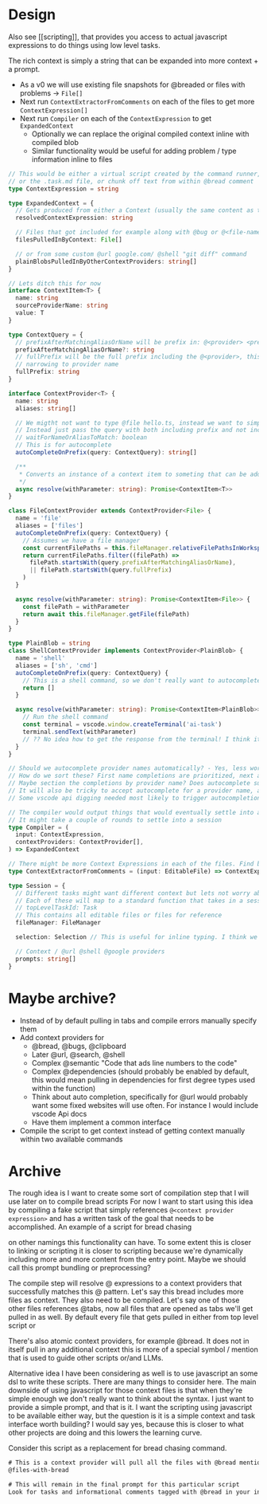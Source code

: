 # Design

Also see [[scripting]], that provides you access to actual javascript expressions to do things using low level tasks.

The rich context is simply a string that can be expanded into more context + a prompt.

- As a v0 we will use existing file snapshots for @breaded or files with problems -> `File[]`
- Next run `ContextExtractorFromComments` on each of the files to get more `ContextExpression[]`
- Next run `Compiler` on each of the `ContextExpression` to get `ExpandedContext`
  - Optionally we can replace the original compiled context inline with compiled blob
  - Similar functionality would be useful for adding problem / type information inline to files

```ts
// This would be either a virtual script created by the command runner,
// or the .task.md file, or chunk off text from within @bread comment
type ContextExpression = string

type ExpandedContext = {
  // Gets produced from either a Context (usually the same content as the sript itself)
  resolvedContextExpression: string

  // Files that got included for example along with @bug or @<file-name> providers
  filesPulledInByContext: File[]

  // or from some custom @url google.com/ @shell "git diff" command
  plainBlobsPulledInByOtherContextProviders: string[]
}

// Lets ditch this for now
interface ContextItem<T> {
  name: string
  sourceProviderName: string
  value: T
}

type ContextQuery = {
  // prefixAfterMatchingAliasOrName will be prefix in: @<provider> <prefix>
  prefixAfterMatchingAliasOrName?: string
  // fullPrefix will be the full prefix including the @<provider>, this is done to support autocompletions without the
  // narrowing to provider name
  fullPrefix: string
}

interface ContextProvider<T> {
  name: string
  aliases: string[]

  // We migtht not want to type @file hello.ts, instead we want to simply type @hello and should start getting autocomplete
  // Instead just pass the query with both including prefix and not including
  // waitForNameOrAliasToMatch: boolean
  // This is for autocomplete
  autoCompleteOnPrefix(query: ContextQuery): string[]

  /**
   * Converts an instance of a context item to someting that can be added into the llm session as context
   */
  async resolve(withParameter: string): Promise<ContextItem<T>>
}

class FileContextProvider extends ContextProvider<File> {
  name = 'file'
  aliases = ['files']
  autoCompleteOnPrefix(query: ContextQuery) {
    // Assumes we have a file manager
    const currentFilePaths = this.fileManager.relativeFilePathsInWorkspace()
    return currentFilePaths.filter((filePath) =>
      filePath.startsWith(query.prefixAfterMatchingAliasOrName),
      || filePath.startsWith(query.fullPrefix)
    )
  }

  async resolve(withParameter: string): Promise<ContextItem<File>> {
    const filePath = withParameter
    return await this.fileManager.getFile(filePath)
  }
}

type PlainBlob = string
class ShellContextProvider implements ContextProvider<PlainBlob> {
  name = 'shell'
  aliases = ['sh', 'cmd']
  autoCompleteOnPrefix(query: ContextQuery) {
    // This is a shell command, so we don't really want to autocomplete it, its dynamic
    return []
  }

  async resolve(withParameter: string): Promise<ContextItem<PlainBlob>> {
    // Run the shell command
    const terminal = vscode.window.createTerminal('ai-task')
    terminal.sendText(withParameter)
    // ?? No idea how to get the response from the terminal! I think it is opend as a text editor so we can read it from there ??
  }
}

// Should we autocomplete provider names automatically? - Yes, less work on the provider implementation side
// How do we sort these? First name completions are prioritized, next any autoCompleteOnPrefix matches.
// Maybe section the completions by provider name? Does autocomplete support sections? I don't think so
// It will also be tricky to accept autocomplete for a provider name, and immediately start autocompleting the prefix
// Some vscode api digging needed most likely to trigger autocompletion on accepting the command name completion.

// The compiler would output things that would eventually settle into a session
// It might take a couple of rounds to settle into a session
type Compiler = (
  input: ContextExpression,
  contextProviders: ContextProvider[],
) => ExpandedContext

// There might be more Context Expressions in each of the files. Find by finding comments with @bread mentions
type ContextExtractorFromComments = (input: EditableFile) => ContextExpression[]

type Session = {
  // Different tasks might want different context but lets not worry about that
  // Each of these will map to a standard function that takes in a session and interprets the reponse
  // topLevelTaskId: Task
  // This contains all editable files or files for reference
  fileManager: FileManager

  selection: Selection // This is useful for inline typing. I think we want to take this when we create a new session, should be done when FileManager captures the matching file as well. Maybe we can include this in the file snapshot data?

  // Context / @url @shell @google providers
  prompts: string[]
}
```

# Maybe archive?

- Instead of by default pulling in tabs and compile errors manually specify them
- Add context providers for
  - @bread, @bugs, @clipboard
  - Later @url, @search, @shell
  - Complex @semantic "Code that ads line numbers to the code"
  - Complex @dependencies (should probably be enabled by default, this would mean pulling in dependencies for first degree types used within the function)
  - Think about auto completion, specifically for @url would probably want some fixed websites will use often. For instance I would include vscode Api docs
  - Have them implement a common interface
- Compile the script to get context instead of getting context manually within two available commands

# Archive

The rough idea is I want to create some sort of compilation step that I will use later on to compile bread scripts
For now I want to start using this idea by compiling a fake script that simply references `@<context provider expression>`
and has a written task of the goal that needs to be accomplished.
An example of a script for bread chasing

on other namings this functionality can have. To some extent this is closer to linking or scripting
it is closer to scripting because we're dynamically including more and more content from the entry point.
Maybe we should call this prompt bundling or preprocessing?

The compile step will resolve @ expressions to a context providers that successfully matches this @ pattern.
Let's say this bread includes more files as context. They also need to be compiled.
Let's say one of those other files references @tabs, now all files that are opened as tabs we'll get pulled in as well.
By default every file that gets pulled in either from top level script or

There's also atomic context providers, for example @bread. It does not in itself pull in any additional context
this is more of a special symbol / mention that is used to guide other scripts or/and LLMs.

Alternative idea I have been considering as well is to use javascript an some dsl to write these scripts.
There are many things to consider here. The main downside of using javascript for those context files is that when they're simple enough
we don't really want to think about the syntax. I just want to provide a simple prompt, and that is it.
I want the scripting using javascript to be available either way, but the question is it is a simple context and task interface worth building?
I would say yes, because this is closer to what other projects are doing and this lowers the learning curve.

Consider this script as a replacement for bread chasing command.

```txt
# This is a context provider will pull all the files with @bread mentions. This provider will also erase itself from the prompt resulting from this script.
@files-with-bread

# This will remain in the final prompt for this particular script
Look for tasks and informational comments tagged with @bread in your input files and generate changes to accomplish them.
```
